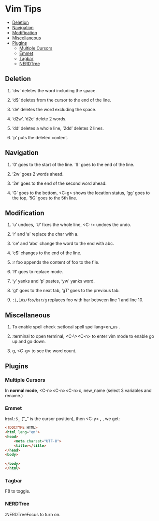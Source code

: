 # Vim Tips


* [Deletion](#deletion)
* [Navigation](#navigation)
* [Modification](#modification)
* [Miscellaneous](#miscellaneous)
* [Plugins](#plugins)
  * [Multiple Cursors](#multiple-cursors)
  * [Emmet](#emmet)
  * [Tagbar](#tagbar)
  * [NERDTree](#nerdtree)

## Deletion

1. 'dw’ deletes the word including the space.

2. ‘d$’ deletes from the cursor to the end of the line.

3. ‘de’ deletes the word excluding the space.

4. ‘d2w’, ‘d2e’ delete 2 words.

5. ‘dd’ deletes a whole line, ‘2dd’ deletes 2 lines.

6. ‘p’ puts the deleted content.

## Navigation

1. ‘0’ goes to the start of the line. '$' goes to the end of the line.

2. ‘2w’ goes 2 words ahead.

3. ‘2e’ goes to the end of the second word ahead.

4. ‘G’ goes to the bottom, \<C-g\> shows the location status, ‘gg’ goes to the top, ‘5G’ goes to the 5th line.

## Modification

1. ‘u’ undoes, ‘U’ fixes the whole line, \<C-r\> undoes the undo.

2. ‘r’ and ‘a’ replace the char with a.

3. ‘ce’ and ‘abc’ change the word to the end with abc.

4. ‘c$’ changes to the end of the line.

5. :r foo appends the content of foo to the file.

6. ‘R’ goes to replace mode.

7. ‘y’ yanks and ‘p’ pastes, ‘yw’ yanks word.

8. ‘gt’ goes to the next tab, ‘gT’ goes to the previous tab.

9. `:1,10s/foo/bar/g` replaces foo with bar between line 1 and line 10.

## Miscellaneous

1. To enable spell check :setlocal spell spelllang=en\_us .

2. :terminal to open terminal, \<C-\\\>\<C-n\> to enter vim mode to enable go up and go down.

3. g, \<C-g\> to see the word count.

## Plugins

### Multiple Cursors

In **normal mode**, \<C-n\>\<C-n\>\<C-n\>c, new_name (select 3 variables and rename.)

### Emmet

`html:5_` ("_" is the cursor position), then \<C-y\> **,** , we get:

```html
<!DOCTYPE HTML>
<html lang="en">
<head>
    <meta charset="UTF-8">
    <title></title>
</head>
<body>
    _
</body>
</html>
```

### Tagbar

F8 to toggle.

### NERDTree

:NERDTreeFocus to turn on.
